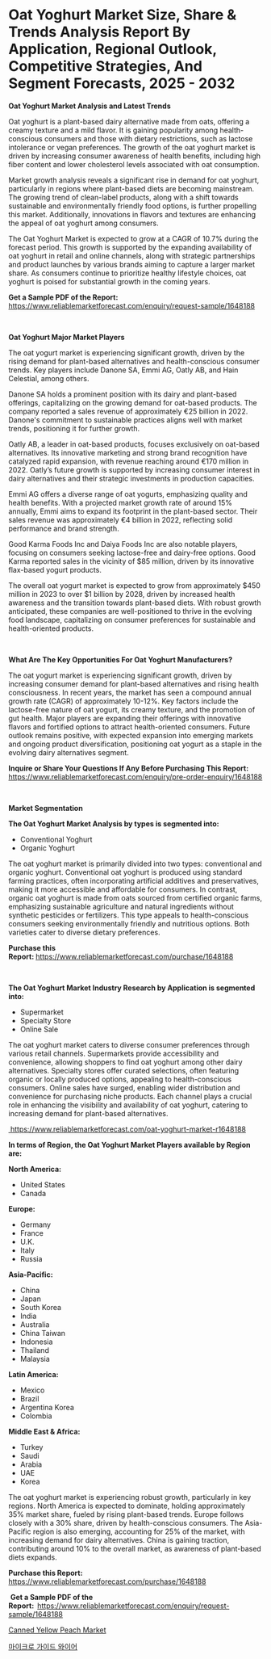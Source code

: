 <p><h1>Oat Yoghurt Market Size, Share & Trends Analysis Report By Application, Regional Outlook, Competitive Strategies, And Segment Forecasts, 2025 - 2032</h1></p><p><strong>Oat Yoghurt Market Analysis and Latest Trends</strong></p>
<p><p>Oat yoghurt is a plant-based dairy alternative made from oats, offering a creamy texture and a mild flavor. It is gaining popularity among health-conscious consumers and those with dietary restrictions, such as lactose intolerance or vegan preferences. The growth of the oat yoghurt market is driven by increasing consumer awareness of health benefits, including high fiber content and lower cholesterol levels associated with oat consumption. </p><p>Market growth analysis reveals a significant rise in demand for oat yoghurt, particularly in regions where plant-based diets are becoming mainstream. The growing trend of clean-label products, along with a shift towards sustainable and environmentally friendly food options, is further propelling this market. Additionally, innovations in flavors and textures are enhancing the appeal of oat yoghurt among consumers.</p><p>The Oat Yoghurt Market is expected to grow at a CAGR of 10.7% during the forecast period. This growth is supported by the expanding availability of oat yoghurt in retail and online channels, along with strategic partnerships and product launches by various brands aiming to capture a larger market share. As consumers continue to prioritize healthy lifestyle choices, oat yoghurt is poised for substantial growth in the coming years.</p></p>
<p><strong>Get a Sample PDF of the Report:&nbsp;</strong> <a href="https://www.reliablemarketforecast.com/enquiry/request-sample/1648188?utm_campaign=1840&utm_medium=2&utm_source=Github&utm_content=ia&utm_term=15022025&utm_id=oat-yoghurt">https://www.reliablemarketforecast.com/enquiry/request-sample/1648188</a></p>
<p>&nbsp;</p>
<p><strong>Oat Yoghurt Major Market Players</strong></p>
<p><p>The oat yogurt market is experiencing significant growth, driven by the rising demand for plant-based alternatives and health-conscious consumer trends. Key players include Danone SA, Emmi AG, Oatly AB, and Hain Celestial, among others.</p><p>Danone SA holds a prominent position with its dairy and plant-based offerings, capitalizing on the growing demand for oat-based products. The company reported a sales revenue of approximately €25 billion in 2022. Danone's commitment to sustainable practices aligns well with market trends, positioning it for further growth.</p><p>Oatly AB, a leader in oat-based products, focuses exclusively on oat-based alternatives. Its innovative marketing and strong brand recognition have catalyzed rapid expansion, with revenue reaching around €170 million in 2022. Oatly’s future growth is supported by increasing consumer interest in dairy alternatives and their strategic investments in production capacities.</p><p>Emmi AG offers a diverse range of oat yogurts, emphasizing quality and health benefits. With a projected market growth rate of around 15% annually, Emmi aims to expand its footprint in the plant-based sector. Their sales revenue was approximately €4 billion in 2022, reflecting solid performance and brand strength.</p><p>Good Karma Foods Inc and Daiya Foods Inc are also notable players, focusing on consumers seeking lactose-free and dairy-free options. Good Karma reported sales in the vicinity of $85 million, driven by its innovative flax-based yogurt products.</p><p>The overall oat yogurt market is expected to grow from approximately $450 million in 2023 to over $1 billion by 2028, driven by increased health awareness and the transition towards plant-based diets. With robust growth anticipated, these companies are well-positioned to thrive in the evolving food landscape, capitalizing on consumer preferences for sustainable and health-oriented products.</p></p>
<p>&nbsp;</p>
<p><strong>What Are The Key Opportunities For Oat Yoghurt Manufacturers?</strong></p>
<p><p>The oat yogurt market is experiencing significant growth, driven by increasing consumer demand for plant-based alternatives and rising health consciousness. In recent years, the market has seen a compound annual growth rate (CAGR) of approximately 10-12%. Key factors include the lactose-free nature of oat yogurt, its creamy texture, and the promotion of gut health. Major players are expanding their offerings with innovative flavors and fortified options to attract health-oriented consumers. Future outlook remains positive, with expected expansion into emerging markets and ongoing product diversification, positioning oat yogurt as a staple in the evolving dairy alternatives segment.</p></p>
<p><strong>Inquire or Share Your Questions If Any Before Purchasing This Report:</strong> <a href="https://www.reliablemarketforecast.com/enquiry/pre-order-enquiry/1648188?utm_campaign=1840&utm_medium=2&utm_source=Github&utm_content=ia&utm_term=15022025&utm_id=oat-yoghurt">https://www.reliablemarketforecast.com/enquiry/pre-order-enquiry/1648188</a></p>
<p>&nbsp;</p>
<p><strong>Market Segmentation</strong></p>
<p><strong>The Oat Yoghurt Market Analysis by types is segmented into:</strong></p>
<p><ul><li>Conventional Yoghurt</li><li>Organic Yoghurt</li></ul></p>
<p><p>The oat yoghurt market is primarily divided into two types: conventional and organic yoghurt. Conventional oat yoghurt is produced using standard farming practices, often incorporating artificial additives and preservatives, making it more accessible and affordable for consumers. In contrast, organic oat yoghurt is made from oats sourced from certified organic farms, emphasizing sustainable agriculture and natural ingredients without synthetic pesticides or fertilizers. This type appeals to health-conscious consumers seeking environmentally friendly and nutritious options. Both varieties cater to diverse dietary preferences.</p></p>
<p><strong>Purchase this Report:&nbsp;</strong><a href="https://www.reliablemarketforecast.com/purchase/1648188?utm_campaign=1840&utm_medium=2&utm_source=Github&utm_content=ia&utm_term=15022025&utm_id=oat-yoghurt">https://www.reliablemarketforecast.com/purchase/1648188</a></p>
<p>&nbsp;</p>
<p><strong>The Oat Yoghurt Market Industry Research by Application is segmented into:</strong></p>
<p><ul><li>Supermarket</li><li>Specialty Store</li><li>Online Sale</li></ul></p>
<p><p>The oat yoghurt market caters to diverse consumer preferences through various retail channels. Supermarkets provide accessibility and convenience, allowing shoppers to find oat yoghurt among other dairy alternatives. Specialty stores offer curated selections, often featuring organic or locally produced options, appealing to health-conscious consumers. Online sales have surged, enabling wider distribution and convenience for purchasing niche products. Each channel plays a crucial role in enhancing the visibility and availability of oat yoghurt, catering to increasing demand for plant-based alternatives.</p></p>
<p><a href="https://www.reliablemarketforecast.com/oat-yoghurt-market-r1648188?utm_campaign=1840&utm_medium=2&utm_source=Github&utm_content=ia&utm_term=15022025&utm_id=oat-yoghurt">&nbsp;https://www.reliablemarketforecast.com/oat-yoghurt-market-r1648188</a></p>
<p><strong>In terms of Region, the Oat Yoghurt Market Players available by Region are:</strong></p>
<p>
    <p> <strong> North America: </strong>
        <ul>
            <li>United States</li>
            <li>Canada</li>
        </ul>
        </p> 
    <p> <strong> Europe: </strong>
        <ul>
            <li>Germany</li>
            <li>France</li>
            <li>U.K.</li>
            <li>Italy</li>
            <li>Russia</li>
        </ul>
        </p> 
    <p> <strong> Asia-Pacific: </strong>
        <ul>
            <li>China</li>
            <li>Japan</li>
            <li>South Korea</li>
            <li>India</li>
            <li>Australia</li>
            <li>China Taiwan</li>
            <li>Indonesia</li>
            <li>Thailand</li>
            <li>Malaysia</li>
        </ul>
        </p> 
    <p> <strong> Latin America: </strong>
        <ul>
            <li>Mexico</li>
            <li>Brazil</li>
            <li>Argentina Korea</li>
            <li>Colombia</li>
        </ul>
        </p> 
    <p> <strong> Middle East & Africa: </strong>
        <ul>
            <li>Turkey</li>
            <li>Saudi</li>
            <li>Arabia</li>
            <li>UAE</li>
            <li>Korea</li>
        </ul>
    </p>
    </p>
<p><p>The oat yoghurt market is experiencing robust growth, particularly in key regions. North America is expected to dominate, holding approximately 35% market share, fueled by rising plant-based trends. Europe follows closely with a 30% share, driven by health-conscious consumers. The Asia-Pacific region is also emerging, accounting for 25% of the market, with increasing demand for dairy alternatives. China is gaining traction, contributing around 10% to the overall market, as awareness of plant-based diets expands.</p></p>
<p><strong>Purchase this Report: </strong><a href="https://www.reliablemarketforecast.com/purchase/1648188?utm_campaign=1840&utm_medium=2&utm_source=Github&utm_content=ia&utm_term=15022025&utm_id=oat-yoghurt">https://www.reliablemarketforecast.com/purchase/1648188</a></p>
<p>&nbsp;<strong>Get a Sample PDF of the Report:&nbsp;&nbsp;</strong><a href="https://www.reliablemarketforecast.com/enquiry/request-sample/1648188?utm_campaign=1840&utm_medium=2&utm_source=Github&utm_content=ia&utm_term=15022025&utm_id=oat-yoghurt">https://www.reliablemarketforecast.com/enquiry/request-sample/1648188</a></p>
<p><strong></strong></p>
<p><p><a href="https://github.com/vimar16th/Market-Research-Report-List-7/blob/main/canned-yellow-peach-market.md?utm_campaign=1840&utm_medium=2&utm_source=Github&utm_content=ia&utm_term=15022025&utm_id=oat-yoghurt">Canned Yellow Peach Market</a></p><p><a href="https://github.com/laholand/Market-Research-Report-List-7/blob/main/846012737036.md?utm_campaign=1840&utm_medium=2&utm_source=Github&utm_content=ia&utm_term=15022025&utm_id=oat-yoghurt">마이크로 가이드 와이어</a></p></p>